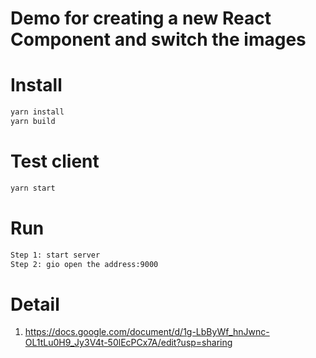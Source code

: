 # Demo for creating a new React Component and switch the images
# Install
```bash
yarn install
yarn build
```

# Test client
```bash
yarn start
```

# Run
```bash
Step 1: start server
Step 2: gio open the address:9000
```

# Detail
1. https://docs.google.com/document/d/1g-LbByWf_hnJwnc-OL1tLu0H9_Jy3V4t-50lEcPCx7A/edit?usp=sharing
